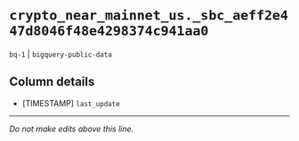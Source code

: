 # `crypto_near_mainnet_us._sbc_aeff2e447d8046f48e4298374c941aa0`
`bq-1` | `bigquery-public-data`

## Column details
* [TIMESTAMP] `last_update`

-------------------------------------------------------------------------------
*Do not make edits above this line.*
